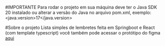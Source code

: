 #IMPORTANTE
Para rodar o projeto em sua máquina deve ter o Java SDK 20 instalado ou alterar a versão do Java no arquivo pom.xml, exemplo:
    <properties>
        <java.version>17</java.version>
    </properties> 

#Sobre o projeto
Lista simples de lembretes feita em Springboot e React (com template typescript) você também pode acessar o protótipo do figma [aqui](https://www.figma.com/file/99hNlbkmhhCKIvDsplqYFY/Untitled?node-id=0-1&t=YPZXwfMf43hIjbDb-0)
